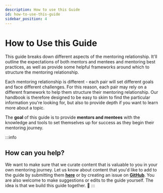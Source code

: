 ```yaml
---
description: How to use this Guide
id: how-to-use-this-guide
sidebar_position: 4
---
```


# How to Use this Guide

This guide breaks down different aspects of the mentoring relationship. It'll outline the expectations of both mentors and mentees and mentoring best practices, as well as provide some helpful frameworks around which to structure the mentoring relationship.&#x20;

Each mentoring relationship is different - each pair will set different goals and face different challenges. For this reason, each pair may rely on a different framework to help them structure their mentoring relationship. Our handbook is therefore designed to be easy to skim to find the particular information you're looking for, but also to provide depth if you want to learn more about a  topic.&#x20;
 
The **goal** of this guide is to provide **mentors and mentees** with the knowledge and tools to set themselves up for success as they begin their mentoring journey.


:::info
## How can you help?

We want to make sure that we curate content that is valuable to you in your own mentoring journey. Let us know about content that you'd like to add to the guide by submitting them [**here**](https://docs.google.com/forms/d/e/1FAIpQLSe_XUlRPUp80cmYXLjnkmhjjPJJpdCUzUjn3wmGt_CzjisFZw/viewform?usp=sf_link) or by creating an issue on [**GitHub**](https://github.com/OfferZen-Community/developer-mentoring/issues). You are also welcome to make suggestions or edits to the guide yourself. The idea is that we build this guide together. :rocket:
:::